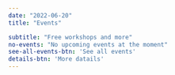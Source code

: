 ```yaml
---
date: "2022-06-20"
title: "Events"

subtitle: "Free workshops and more"
no-events: "No upcoming events at the moment"
see-all-events-btn: 'See all events'
details-btn: 'More datails'
---
```


